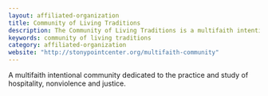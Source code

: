 ```yaml
---
layout: affiliated-organization
title: Community of Living Traditions
description: The Community of Living Traditions is a multifaith intentional community dedicated to the practice and study of hospitality, nonviolence and justice.
keywords: community of living traditions
category: affiliated-organization
website: "http://stonypointcenter.org/multifaith-community"
---
```

A multifaith intentional community dedicated to the practice and study of hospitality, nonviolence and justice.
